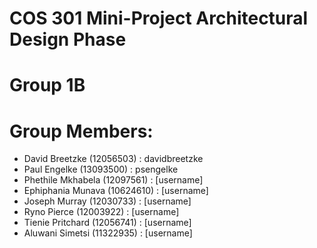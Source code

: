 # COS 301 Mini-Project Architectural Design Phase
# Group 1B

# Group Members:
 - David Breetzke     (12056503) : davidbreetzke
 - Paul Engelke       (13093500) : psengelke
 - Phethile Mkhabela  (12097561) : [username]
 - Ephiphania Munava  (10624610) : [username]
 - Joseph Murray      (12030733) : [username]
 - Ryno Pierce        (12003922) : [username]
 - Tienie Pritchard   (12056741) : [username]
 - Aluwani Simetsi    (11322935) : [username]
